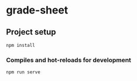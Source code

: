 # grade-sheet

## Project setup
```
npm install
```

### Compiles and hot-reloads for development
```
npm run serve
```


